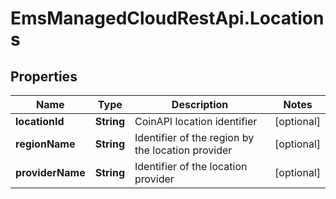 # EmsManagedCloudRestApi.Locations

## Properties

Name | Type | Description | Notes
------------ | ------------- | ------------- | -------------
**locationId** | **String** | CoinAPI location identifier | [optional] 
**regionName** | **String** | Identifier of the region by the location provider | [optional] 
**providerName** | **String** | Identifier of the location provider | [optional] 


